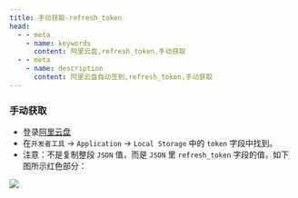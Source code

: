 ```yaml
---
title: 手动获取-refresh_token
head:
  - - meta
    - name: keywords
      content: 阿里云盘,refresh_token,手动获取
  - - meta
    - name: description
      content: 阿里云盘自动签到,refresh_token,手动获取
---
```


### 手动获取

- 登录[阿里云盘](https://www.aliyundrive.com/drive/)
- 在`开发者工具` -> `Application` -> `Local Storage` 中的 `token` 字段中找到。
- 注意：不是复制整段 `JSON` 值，而是 `JSON` 里 `refresh_token` 字段的值，如下图所示红色部分：

![](https://github.com/mrabit/aliyundriveDailyCheck/raw/master/assets/refresh_token_2.png)

